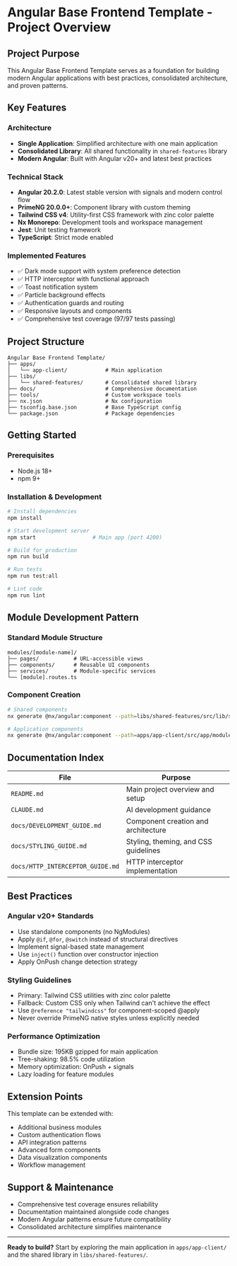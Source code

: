 # Angular Base Frontend Template - Project Overview

## Project Purpose

This Angular Base Frontend Template serves as a foundation for building modern Angular applications with best practices, consolidated architecture, and proven patterns.

## Key Features

### Architecture
- **Single Application**: Simplified architecture with one main application
- **Consolidated Library**: All shared functionality in `shared-features` library
- **Modern Angular**: Built with Angular v20+ and latest best practices

### Technical Stack
- **Angular 20.2.0**: Latest stable version with signals and modern control flow
- **PrimeNG 20.0.0+**: Component library with custom theming
- **Tailwind CSS v4**: Utility-first CSS framework with zinc color palette
- **Nx Monorepo**: Development tools and workspace management
- **Jest**: Unit testing framework
- **TypeScript**: Strict mode enabled

### Implemented Features
- ✅ Dark mode support with system preference detection
- ✅ HTTP interceptor with functional approach
- ✅ Toast notification system
- ✅ Particle background effects
- ✅ Authentication guards and routing
- ✅ Responsive layouts and components
- ✅ Comprehensive test coverage (97/97 tests passing)

## Project Structure

```
Angular Base Frontend Template/
├── apps/
│   └── app-client/            # Main application
├── libs/
│   └── shared-features/       # Consolidated shared library
├── docs/                      # Comprehensive documentation
├── tools/                     # Custom workspace tools
├── nx.json                    # Nx configuration
├── tsconfig.base.json         # Base TypeScript config
└── package.json               # Package dependencies
```

## Getting Started

### Prerequisites
- Node.js 18+
- npm 9+

### Installation & Development
```bash
# Install dependencies
npm install

# Start development server
npm start                  # Main app (port 4200)

# Build for production
npm run build

# Run tests
npm run test:all

# Lint code
npm run lint
```

## Module Development Pattern

### Standard Module Structure
```
modules/[module-name]/
├── pages/           # URL-accessible views
├── components/      # Reusable UI components
├── services/        # Module-specific services
└── [module].routes.ts
```

### Component Creation
```bash
# Shared components
nx generate @nx/angular:component --path=libs/shared-features/src/lib/shared/components/<name>

# Application components
nx generate @nx/angular:component --path=apps/app-client/src/app/modules/<module>/components/<name>
```

## Documentation Index

| File | Purpose |
|------|---------|
| `README.md` | Main project overview and setup |
| `CLAUDE.md` | AI development guidance |
| `docs/DEVELOPMENT_GUIDE.md` | Component creation and architecture |
| `docs/STYLING_GUIDE.md` | Styling, theming, and CSS guidelines |
| `docs/HTTP_INTERCEPTOR_GUIDE.md` | HTTP interceptor implementation |

## Best Practices

### Angular v20+ Standards
- Use standalone components (no NgModules)
- Apply `@if`, `@for`, `@switch` instead of structural directives
- Implement signal-based state management
- Use `inject()` function over constructor injection
- Apply OnPush change detection strategy

### Styling Guidelines
- Primary: Tailwind CSS utilities with zinc color palette
- Fallback: Custom CSS only when Tailwind can't achieve the effect
- Use `@reference "tailwindcss"` for component-scoped @apply
- Never override PrimeNG native styles unless explicitly needed

### Performance Optimization
- Bundle size: 195KB gzipped for main application
- Tree-shaking: 98.5% code utilization
- Memory optimization: OnPush + signals
- Lazy loading for feature modules

## Extension Points

This template can be extended with:
- Additional business modules
- Custom authentication flows
- API integration patterns
- Advanced form components
- Data visualization components
- Workflow management

## Support & Maintenance

- Comprehensive test coverage ensures reliability
- Documentation maintained alongside code changes
- Modern Angular patterns ensure future compatibility
- Consolidated architecture simplifies maintenance

---

**Ready to build?** Start by exploring the main application in `apps/app-client/` and the shared library in `libs/shared-features/`.